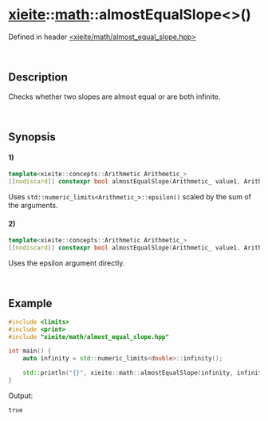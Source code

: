 # [xieite](../../xieite.md)\:\:[math](../../math.md)\:\:almostEqualSlope\<\>\(\)
Defined in header [<xieite/math/almost_equal_slope.hpp>](../../../include/xieite/math/almost_equal_slope.hpp)

&nbsp;

## Description
Checks whether two slopes are almost equal or are both infinite.

&nbsp;

## Synopsis
#### 1)
```cpp
template<xieite::concepts::Arithmetic Arithmetic_>
[[nodiscard]] constexpr bool almostEqualSlope(Arithmetic_ value1, Arithmetic_ value2) noexcept;
```
Uses `std::numeric_limits<Arithmetic_>::epsilon()` scaled by the sum of the arguments.
#### 2)
```cpp
template<xieite::concepts::Arithmetic Arithmetic_>
[[nodiscard]] constexpr bool almostEqualSlope(Arithmetic_ value1, Arithmetic_ value2, Arithmetic_ epsilon) noexcept;
```
Uses the epsilon argument directly.

&nbsp;

## Example
```cpp
#include <limits>
#include <print>
#include "xieite/math/almost_equal_slope.hpp"

int main() {
    auto infinity = std::numeric_limits<double>::infinity();

    std::println("{}", xieite::math::almostEqualSlope(infinity, infinity));
}
```
Output:
```
true
```
